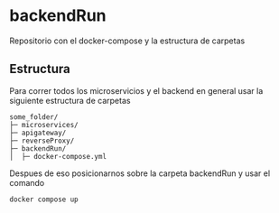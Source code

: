 # backendRun
Repositorio con el docker-compose y la estructura de carpetas

## Estructura

Para correr todos los microservicios y el backend en general usar la siguiente estructura de carpetas 

    some_folder/
    ├─ microservices/
    ├─ apigateway/
    ├─ reverseProxy/
    ├─ backendRun/
    │  ├─ docker-compose.yml

Despues de eso posicionarnos sobre la carpeta backendRun y usar el comando

    docker compose up 
